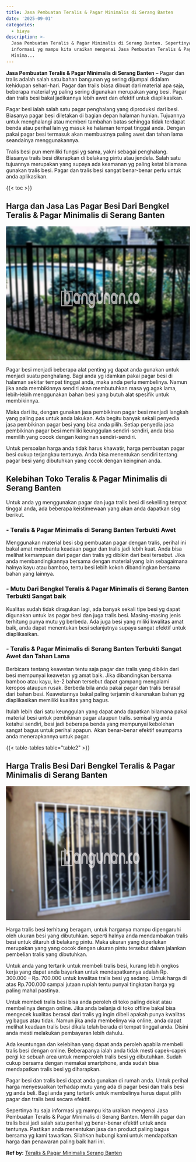 ```yaml
---
title: Jasa Pembuatan Teralis & Pagar Minimalis di Serang Banten
date: '2025-09-01'
categories:
  - biaya
description: >-
  Jasa Pembuatan Teralis & Pagar Minimalis di Serang Banten. Sepertinya itu saja
  informasi yg mampu kita uraikan mengenai Jasa Pembuatan Teralis & Pagar
  Minima...
---
```


**Jasa Pembuatan Teralis & Pagar Minimalis di Serang Banten** – Pagar dan tralis adalah salah satu bahan bangunan yg sering dijumpai didalam kehidupan sehari-hari. Pagar dan trails biasa dibuat dari material apa saja, beberapa material yg paling sering digunakan merupakan yang besi. Pagar dan trails besi bakal jadikannya lebih awet dan efektif untuk diaplikasikan.

Pagar besi ialah salah satu pagar penghalang yang diproduksi dari besi. Biasanya pagar besi diletakan di bagian depan halaman hunian. Tujuannya untuk menghalangi atau memberi tambahan batas sehingga tidak terdapat benda atau perihal lain yg masuk ke halaman tempat tinggal anda. Dengan pakai pagar besi termasuk akan membuatnya paling awet dan tahan lama seandainya menggunakannya.

Tralis besi pun memiliki fungsi yg sama, yakni sebagai penghalang. Biasanya trails besi diterapkan di belakang pintu atau jendela. Salah satu tujuannya merupakan yang supaya ada keamanan yg paling ketat bilamana gunakan tralis besi. Pagar dan tralis besi sangat benar-benar perlu untuk anda aplikasikan.

{{< toc >}}

## Harga dan Jasa Las Pagar Besi Dari Bengkel Teralis & Pagar Minimalis di Serang Banten

![Jasa Pembuatan Teralis & Pagar Minimalis di Serang Banten](/images/pagar-minimalis-murah-04.png)

Pagar besi menjadi beberapa alat penting yg dapat anda gunakan untuk menjadi suatu penghalang. Bagi anda yg idamkan pakai pagar besi di halaman sekitar tempat tinggal anda, maka anda perlu membelinya. Namun jika anda membikinnya sendiri akan membutuhkan masa yg agak lama, lebih-lebih menggunakan bahan besi yang butuh alat spesifik untuk membikinnya.

Maka dari itu, dengan gunakan jasa pembikinan pagar besi menjadi langkah yang paling pas untuk anda lakukan. Ada begitu banyak sekali penyedia jasa pembikinan pagar besi yang bisa anda pilih. Setiap penyedia jasa pembikinan pagar besi memiliki keunggulan sendiri-sendiri, anda bisa memilih yang cocok dengan keinginan sendiri-sendiri.

Untuk persoalan harga anda tidak harus khawatir, harga pembuatan pagar besi cukup terjangkau tentunya. Anda bisa menentukan sendiri tentang pagar besi yang dibutuhkan yang cocok dengan keinginan anda.

## Kelebihan Toko Teralis & Pagar Minimalis di Serang Banten

Untuk anda yg menggunakan pagar dan juga tralis besi di sekeliling tempat tinggal anda, ada beberapa keistimewaan yang akan anda dapatkan sbg berikut.

### \- Teralis & Pagar Minimalis di Serang Banten Terbukti Awet

Menggunakan material besi sbg pembuatan pagar dengan tralis, perihal ini bakal amat membantu keadaan pagar dan tralis jadi lebih kuat. Anda bisa melihat kemampuan dari pagar dan tralis yg dibikin dari besi tersebut. Jika anda membandingkannya bersama dengan material yang lain sebagaimana halnya kayu atau bamboo, tentu besi lebih kokoh dibandingkan bersama bahan yang lainnya.

### \- Mutu Dari Bengkel Teralis & Pagar Minimalis di Serang Banten Terbukti Sangat baik

Kualitas sudah tidak diragukan lagi, ada banyak sekali tipe besi yg dapat digunakan untuk las pagar besi dan juga tralis besi. Masing-masing jenis terhitung punya mutu yg berbeda. Ada juga besi yang miliki kwalitas amat baik, anda dapat menentukan besi selanjutnya supaya sangat efektif untuk diaplikasikan.

### \- Teralis & Pagar Minimalis di Serang Banten Terbukti Sangat Awet dan Tahan Lama

Berbicara tentang keawetan tentu saja pagar dan tralis yang dibikin dari besi mempunyai keawetan yg amat baik. Jika dibandingkan bersama bamboo atau kayu, ke-2 bahan tersebut dapat gampang mengalami keropos ataupun rusak. Berbeda bila anda pakai pagar dan tralis berasal dari bahan besi. Keawetannya bakal paling terjamin dikarenakan bahan yg diaplikasikan memiliki kualitas yang bagus.

Itulah lebih dari satu keunggulan yang dapat anda dapatkan bilamana pakai material besi untuk pembikinan pagar ataupun tralis. semisal yg anda ketahui sendiri, besi jadi beberapa benda yang mempunyai kebolehan sangat bagus untuk perihal apapun. Akan benar-benar efektif seumpama anda menerapkannya untuk pagar.

{{< table-tables table="table2" >}}

## Harga Tralis Besi Dari Bengkel Teralis & Pagar Minimalis di Serang Banten

![Jasa Pembuatan Teralis & Pagar Minimalis di Serang Banten](/images/teralis-minimalis-murah-27.png)

Harga tralis besi terhitung beragam, untuk harganya mampu dipengaruhi oleh ukuran besi yang dibutuhkan. seperti halnya anda mendambakan tralis besi untuk ditaruh di belakang pintu. Maka ukuran yang diperlukan merupakan yang yang cocok dengan ukuran pintu tersebut dalam jalankan pembelian tralis yang dibutuhkan.

Untuk anda yang tertarik untuk membeli tralis besi, kurang lebih ongkos kerja yang dapat anda bayarkan untuk mendapatkannya adalah Rp. 300.000 – Rp. 700.000 untuk kwalitas tralis besi yg sedang. Untuk harga di atas Rp.700.000 sampai jutaan rupiah tentu punyai tingkatan harga yg paling mahal pastinya.

Untuk membeli tralis besi bisa anda peroleh di toko paling dekat atau membelinya dengan online. Jika anda belanja di toko offline bakal bisa mengecek kualitas berasal dari tralis yg ingin dibeli apakah punya kwalitas yg bagus atau tidak. Namun jika anda membelinya via online, anda dapat melihat keadaan tralis besi dikala telah berada di tempat tinggal anda. Disini anda mesti melakukan pembayaran lebih dahulu.

Ada keuntungan dan kelebihan yang dapat anda peroleh apabila membeli tralis besi dengan online. Beberapanya ialah anda tidak mesti capek-capek pergi ke sebuah area untuk memperoleh tralis besi yg dibutuhkan. Sudah cukup bersama dengan memakai smartphone, anda sudah bisa mendapatkan tralis besi yg diharapkan.

Pagar besi dan tralis besi dapat anda gunakan di rumah anda. Untuk perihal harga menyesuaikan terhadap mutu yang ada di pagar besi dan tralis besi yg anda beli. Bagi anda yang tertarik untuk membelinya harus dapat pilih pagar dan tralis besi secara efektif.

Sepertinya itu saja informasi yg mampu kita uraikan mengenai Jasa Pembuatan Teralis & Pagar Minimalis di Serang Banten. Memilih pagar dan tralis besi jadi salah satu perihal yg benar-benar efektif untuk anda tentunya. Pastikan anda menentukan jasa dan product paling bagus bersama yg kami tawarkan. Silahkan hubungi kami untuk mendapatkan harga dan penawaran paling baik hari ini.

**Ref by:** [Teralis & Pagar Minimalis Serang Banten](https://id.wikipedia.org/wiki/Teralis)
